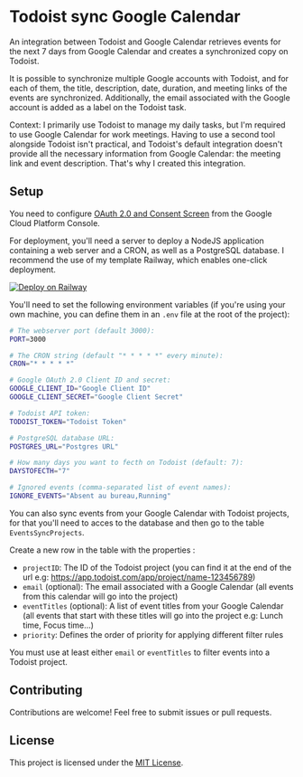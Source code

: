 # Todoist sync Google Calendar
An integration between Todoist and Google Calendar retrieves events for the next 7 days from Google Calendar and creates a synchronized copy on Todoist.

It is possible to synchronize multiple Google accounts with Todoist, and for each of them, the title, description, date, duration, and meeting links of the events are synchronized. Additionally, the email associated with the Google account is added as a label on the Todoist task.

Context: I primarily use Todoist to manage my daily tasks, but I'm required to use Google Calendar for work meetings. Having to use a second tool alongside Todoist isn't practical, and Todoist's default integration doesn't provide all the necessary information from Google Calendar: the meeting link and event description. That's why I created this integration.

## Setup
You need to configure [OAuth 2.0 and Consent Screen](https://support.google.com/cloud/answer/6158849) from the Google Cloud Platform Console.

For deployment, you'll need a server to deploy a NodeJS application containing a web server and a CRON, as well as a PostgreSQL database. I recommend the use of my template Railway, which enables one-click deployment.

[![Deploy on Railway](https://railway.app/button.svg)](https://railway.app/template/AP1rpk?referralCode=J6p1cI)

You'll need to set the following environment variables (if you're using your own machine, you can define them in an `.env` file at the root of the project):
```sh
# The webserver port (default 3000):
PORT=3000

# The CRON string (default "* * * * *" every minute):
CRON="* * * * *"

# Google OAuth 2.0 Client ID and secret:
GOOGLE_CLIENT_ID="Google Client ID"
GOOGLE_CLIENT_SECRET="Google Client Secret"

# Todoist API token:
TODOIST_TOKEN="Todoist Token"

# PostgreSQL database URL:
POSTGRES_URL="Postgres URL"

# How many days you want to fecth on Todoist (default: 7):
DAYSTOFECTH="7"

# Ignored events (comma-separated list of event names):
IGNORE_EVENTS="Absent au bureau,Running"
```

You can also sync events from your Google Calendar with Todoist projects, for that you'll need to acces to the database and then go to the table `EventsSyncProjects`.

Create a new row in the table with the properties :
- `projectID`: The ID of the Todoist project (you can find it at the end of the url e.g: https://app.todoist.com/app/project/name-123456789)
- `email` (optional): The email associated with a Google Calendar (all events from this calendar will go into the project)
- `eventTitles` (optional): A list of event titles from your Google Calendar (all events that start with these titles will go into the project e.g: Lunch time, Focus time...)
- `priority`: Defines the order of priority for applying different filter rules

You must use at least either `email` or `eventTitles` to filter events into a Todoist project.

## Contributing
Contributions are welcome! Feel free to submit issues or pull requests.

## License
This project is licensed under the [MIT License](./LICENSE).
